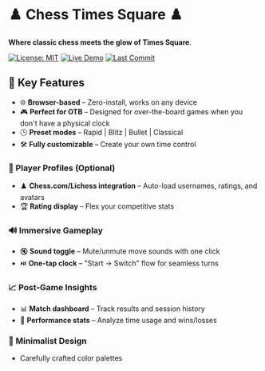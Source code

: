 # ♟️ Chess Times Square ♟️
**Where classic chess meets the glow of Times Square**.

[![License: MIT](https://img.shields.io/badge/License-MIT-yellow.svg)](https://opensource.org/licenses/MIT)
[![Live Demo](https://img.shields.io/badge/Live_Demo-Online-brightgreen)](https://abdullahMohamed13.github.io/chess-times-square)
[![Last Commit](https://img.shields.io/github/last-commit/abdullahMohamed13/ChessTimesSquare)](https://github.com/abdullahMohamed13/ChessTimesSquare)
<!--![Chess Times Square Screenshot](./assets/screenshot.png) -->

## 🚀 Key Features

- 🌐 **Browser-based** – Zero-install, works on any device  
- 🎮 **Perfect for OTB** – Designed for over-the-board games when you don't have a physical clock  
- 🕒 **Preset modes** – Rapid | Blitz | Bullet | Classical  
- 🛠️ **Fully customizable** – Create your own time control  

### 👤 Player Profiles (Optional)

- ♟️ **Chess.com/Lichess integration** – Auto-load usernames, ratings, and avatars  
- 🏆 **Rating display** – Flex your competitive stats  

### 🔊 Immersive Gameplay

- 🔇 **Sound toggle** – Mute/unmute move sounds with one click  
- ⏯️ **One-tap clock** – "Start → Switch" flow for seamless turns  

### 📈 Post-Game Insights

- 📊 **Match dashboard** – Track results and session history  
- 📝 **Performance stats** – Analyze time usage and wins/losses  

### 🎨 Minimalist Design

- Carefully crafted color palettes  

